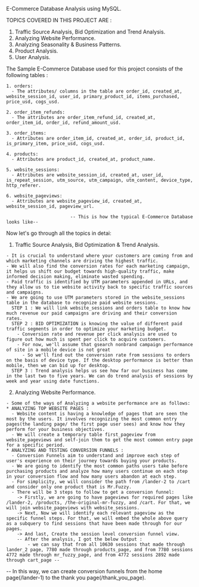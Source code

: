 E-Commerce Database Analysis using MySQL.

TOPICS COVERED IN THIS PROJECT ARE :
  1. Traffic Source Analysis, Bid Optimization and Trend Analysis.
  2. Analyzing Website Performance.
  3. Analyzing Seasonality & Business Patterns.
  4. Product Analysis.
  5. User Analysis.
  
  The Sample E-Commerce Database used for this project consists of the following tables :
  
    1. orders: 
      - The attributes/ columns in the table are order_id, created_at, website_session_id, user_id, primary_product_id, items_purchased, price_usd, cogs_usd.
      
    2. order_item_refunds: 
      - The attributes are order_item_refund_id, created_at, order_item_id, order_id, refund_amount_usd.
      
    3. order_items: 
      - Attributes are order_item_id, created_at, order_id, product_id, is_primary_item, price_usd, cogs_usd.
      
    4. products: 
      - Attributes are product_id, created_at, product_name.
      
    5. website_sessions: 
      - Attributes are website_session_id, created_at, user_id, is_repeat_session, utm_source, utm_campaign, utm_content, device_type, http_referer.
      
    6. website_pageviews:
      - Attributes are website_pageview_id, created_at, website_session_id, pageview_url.
      
                            -- This is how the typical E-Commerce Database looks like--  
                          
Now let's go through all the topics in detai:

  1. Traffic Source Analysis, Bid Optimization & Trend Analysis.
  
    - It is crucial to understand where your customers are coming from and which marketing channels are driving the highest traffic.
    - We will also find the conversion rates for each marketing campaign, it helps us shift our budget towards high-quality traffic, make informed decision making, eliminate wasted spending.
    - Paid traffic is identified by UTM parameters appended in URLs, and they allow us to tie website activity back to specific traffic sources and campaigns.
    - We are going to use UTM parameters stored in the website_sessions table in the database to recognize paid website sessions.
      STEP 1 : We will link website_sessions and orders table to know how much revenue our paid campaigns are driving and their conversion rates.
      STEP 2 : BID OPTIMIZATION is knowing the value of different paid traffic segments in order to optimize your marketing budget.
        - Conversion rate and revenue per click analysis are used to figure out how much is spent per click to acquire customers.
        - For now, we'll assume that gsearch nonbrand campaign performance of site in a mobile device is not great
          - So we'll find out the conversion rate from sessions to orders on the basis of device type. If the desktop performance is better than mobile, then we can bid up for desktop.
      STEP 3 : Trend analysis helps us see how far our business has come in the last two to five years. We can do trend analysis of sessions by week and year using date functions.

  2. Analyzing Website Performance.
  
    - Some of the ways of Analyzing a website performance are as follows:
    * ANALYZING TOP WEBSITE PAGES :
      - Website content is having a knowledge of pages that are seen the most by the users. It involves recognizing the most common entry pages(the landing page/ the first page user sees) and know how they perform for your business objectives.
      - We will create a temporary table first_pageview from website_pageviews and self-join them to get the most common entry page for a specific period.
    * ANALYZING AND TESTING CONVERSION FUNNELS :
      - Conversion Funnels aim to understand and improve each step of user's experience on their journey towards buying your products.
      - We are going to identify the most common paths users take before purchasing products and analyze how many users continue on each step in your conversion flow and how many users abandon at each step.
      - For simplicity, we will consider the path from /lander-2 to /cart and consider only one product that is Mr.Fuzzy.
      - There will be 3 steps to follow to get a conversion funnel:
        -> Firstly, we are going to have pageviews for required pages like /lander-2, /products, /the-original-mr-fuzzy, and /cart. For that, we will join website_pageviews with website_sessions.
        -> Next, Now we will identify each relevant pageview as the specific funnel steps. For that, we will embed the whole above query as a subquery to find sessions that have been made through for our pages.
        -> And last, Create the session level conversion funnel view.
        -- After the analysis, I got the below Output : 
            - we can say that from all 10630 sessions that made through lander_2 page, 7780 made through products_page, and from 7780 sessions 4772 made through mr_fuzzy_page, and from 4772 sessions 2892 made through cart_page --
-- In this way, we can create conversion funnels from the home page(/lander-1) to the thank you page(/thank_you_page).
